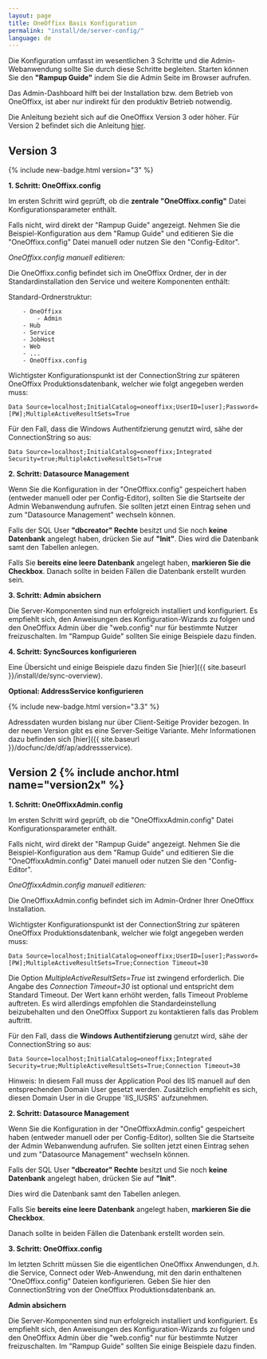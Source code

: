 ```yaml
---
layout: page
title: OneOffixx Basis Konfiguration
permalink: "install/de/server-config/"
language: de
---
```


Die Konfiguration umfasst im wesentlichen 3 Schritte und die Admin-Webanwendung sollte Sie durch diese Schritte begleiten. Starten können Sie den __"Rampup Guide"__ indem Sie die Admin Seite im Browser aufrufen.

Das Admin-Dashboard hilft bei der Installation bzw. dem Betrieb von OneOffixx, ist aber nur indirekt für den produktiv Betrieb notwendig. 

Die Anleitung bezieht sich auf die OneOffixx Version 3 oder höher. Für Version 2 befindet sich die Anleitung [hier](#version2x).

## Version 3

 {% include new-badge.html version="3" %}
 
__1. Schritt: OneOffixx.config__

Im ersten Schritt wird geprüft, ob die __zentrale "OneOffixx.config"__ Datei Konfigurationsparameter enthält.

Falls nicht, wird direkt der "Rampup Guide" angezeigt. Nehmen Sie die Beispiel-Konfiguration aus dem "Ramup Guide" und
editieren Sie die "OneOffixx.config" Datei manuell oder nutzen Sie den "Config-Editor".

_OneOffixx.config manuell editieren:_

Die OneOffixx.config befindet sich im OneOffixx Ordner, der in der Standardinstallation den Service und weitere Komponenten enthält:

Standard-Ordnerstruktur:

```
    - OneOffixx
        - Admin
	- Hub
	- Service
	- JobHost
	- Web
	- ...
	- OneOffixx.config
``` 

Wichtigster Konfigurationspunkt ist der ConnectionString zur späteren OneOffixx Produktionsdatenbank, welcher wie folgt angegeben werden muss:

    Data Source=localhost;InitialCatalog=oneoffixx;UserID=[user];Password=[PW];MultipleActiveResultSets=True

Für den Fall, dass die Windows Authentifzierung genutzt wird, sähe der ConnectionString so aus:

    Data Source=localhost;InitialCatalog=oneoffixx;Integrated Security=true;MultipleActiveResultSets=True

__2. Schritt: Datasource Management__
	
Wenn Sie die Konfiguration in der "OneOffixx.config" gespeichert haben (entweder manuell oder per Config-Editor), sollten Sie die Startseite der Admin Webanwendung aufrufen. Sie sollten jetzt einen Eintrag sehen und zum "Datasource Management" wechseln können.

Falls der SQL User __"dbcreator" Rechte__ besitzt und Sie noch __keine Datenbank__ angelegt haben, drücken Sie auf __"Init"__. Dies wird die Datenbank samt den Tabellen anlegen. 

Falls Sie __bereits eine leere Datenbank__ angelegt haben, __markieren Sie die Checkbox__. Danach sollte in beiden Fällen die Datenbank erstellt wurden sein.

__3. Schritt: Admin absichern__

Die Server-Komponenten sind nun erfolgreich installiert und konfiguriert. Es empfiehlt sich, den Anweisungen des Konfiguration-Wizards zu folgen und den OneOffixx Admin über die "web.config" nur für bestimmte Nutzer freizuschalten. Im "Rampup Guide" sollten Sie einige Beispiele dazu finden.

__4. Schritt: SyncSources konfigurieren__

Eine Übersicht und einige Beispiele dazu finden Sie [hier]({{ site.baseurl }}/install/de/sync-overview). 

__Optional: AddressService konfigurieren__

{% include new-badge.html version="3.3" %}

Adressdaten wurden bislang nur über Client-Seitige Provider bezogen. In der neuen Version gibt es eine Server-Seitige Variante. Mehr Informationen dazu befinden sich [hier]({{ site.baseurl }}/docfunc/de/df/ap/addressservice). 


## Version 2 {% include anchor.html name="version2x" %}

__1. Schritt: OneOffixxAdmin.config__

Im ersten Schritt wird geprüft, ob die "OneOffixxAdmin.config" Datei Konfigurationsparameter enthält. 

Falls nicht, wird direkt der "Rampup Guide" angezeigt. Nehmen Sie die Beispiel-Konfiguration aus dem "Ramup Guide" und
editieren Sie die "OneOffixxAdmin.config" Datei manuell oder nutzen Sie den "Config-Editor". 

_OneOffixxAdmin.config manuell editieren:_

Die OneOffixxAdmin.config befindet sich im Admin-Ordner Ihrer OneOffixx Installation.

Wichtigster Konfigurationspunkt ist der ConnectionString zur späteren OneOffixx Produktionsdatenbank, welcher wie folgt angegeben werden muss:

    Data Source=localhost;InitialCatalog=oneoffixx;UserID=[user];Password=[PW];MultipleActiveResultSets=True;Connection Timeout=30

Die Option *MultipleActiveResultSets=True* ist zwingend erforderlich. Die Angabe des *Connection Timeout=30* ist optional und entspricht dem Standard Timeout. Der Wert kann erhöht werden, falls Timeout Probleme auftreten. Es wird allerdings empfohlen die Standardeinstellung beizubehalten und den OneOffixx Support zu kontaktieren falls das Problem auftritt.

Für den Fall, dass die __Windows Authentifzierung__ genutzt wird, sähe der ConnectionString so aus:

    Data Source=localhost;InitialCatalog=oneoffixx;Integrated Security=true;MultipleActiveResultSets=True;Connection Timeout=30

Hinweis:
In diesem Fall muss der Application Pool des IIS manuell auf den entsprechenden Domain User gesetzt werden. Zusätzlich empfiehlt es sich, diesen Domain User in die Gruppe 'IIS_IUSRS' aufzunehmen.

__2. Schritt: Datasource Management__
	
Wenn Sie die Konfiguration in der "OneOffixxAdmin.config" gespeichert haben (entweder manuell oder per Config-Editor), sollten Sie die Startseite der Admin Webanwendung aufrufen. Sie sollten jetzt einen Eintrag sehen und zum "Datasource Management" wechseln können.

Falls der SQL User __"dbcreator" Rechte__ besitzt und Sie noch __keine Datenbank__ angelegt haben, drücken Sie auf __"Init"__. 

Dies wird die Datenbank samt den Tabellen anlegen. 

Falls Sie __bereits eine leere Datenbank__ angelegt haben, __markieren Sie die Checkbox__. 

Danach sollte in beiden Fällen die Datenbank erstellt worden sein.

__3. Schritt: OneOffixx.config__

Im letzten Schritt müssen Sie die eigentlichen OneOffixx Anwendungen, d.h. die Service, Connect oder Web-Anwendung, mit den darin enthaltenen "OneOffixx.config" Dateien konfigurieren. Geben Sie hier den ConnectionString von der OneOffixx Produktionsdatenbank an.

__Admin absichern__

Die Server-Komponenten sind nun erfolgreich installiert und konfiguriert. Es empfiehlt sich, den Anweisungen des Konfiguration-Wizards zu folgen und den OneOffixx Admin über die "web.config" nur für bestimmte Nutzer freizuschalten. Im "Rampup Guide" sollten Sie einige Beispiele dazu finden.
